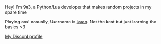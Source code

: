 Hey!
I'm 9u3, a Python/Lua developer that makes random projects in my spare time.

Playing osu! casually,
Username is [lycan](https://osu.ppy.sh/users/35197261). Not the best but just learning the basics <3

<a href="https://discord.com/users/874037444884963389">
  <div>My Discord profile</div>
  <br>
  <img alt="" src="https://lanyard.cnrad.dev/api/874037444884963389?bg=003f7f&idleMessage=Probably%20should%20be%20more%20productive...&hideStatus=true">
</a>
